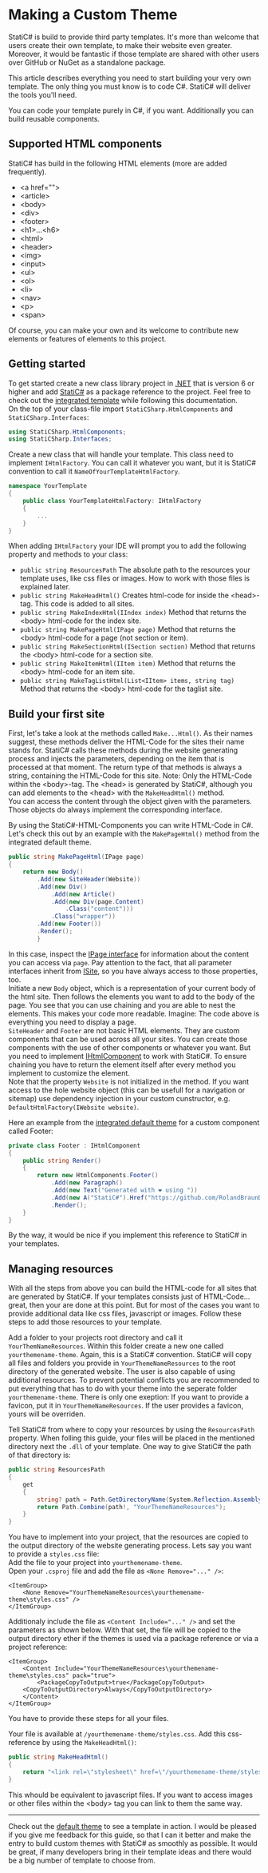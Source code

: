 # Making a Custom Theme

StatiC# is build to provide third party templates.  It's more than welcome that users create their own template, to make their website even greater. Moreover, it would be fantastic if those template are shared with other users over GitHub or NuGet as a standalone package.  

This article describes everything you need to start building your very own template. The only thing you must know is to code C#. StatiC# will deliver the tools you'll need.  

You can code your template purely in C#, if you want. Additionally you can build reusable components.

## Supported HTML components

StatiC# has build in the following HTML elements (more are added frequently).  

- \<a href="">
- \<article>
- \<body>
- \<div>
- \<footer>
- \<h1>...\<h6>
- \<html>
- \<header>
- \<img>
- \<input>
- \<ul>
- \<ol>
- \<li>
- \<nav>
- \<p>
- \<span>

Of course, you can make your own and its welcome to contribute new elements or features of elements to this project.  

## Getting started

To get started create a new class library project in [.NET](https://dotnet.microsoft.com/en-us/) that is version 6 or higher and add [StatiC#](https://github.com/RolandBraunDev/StatiCSharp) as a package reference to the project. Feel free to check out the [integrated template](https://github.com/RolandBraunDev/StatiCSharp/blob/master/Sources/DefaultHtmlFactory.cs) while following this documentation.  
On the top of your class-file import `StatiCSharp.HtmlComponents` and `StatiCSharp.Interfaces`:

```C#
using StatiCSharp.HtmlComponents;
using StatiCSharp.Interfaces;
```

Create a new class that will handle your template. This class need to implement `IHtmlFactory`. You can call it whatever you want, but it is StatiC# convention to call it `NameOfYourTemplateHtmlFactory`.

```C#
namespace YourTemplate
{
    public class YourTemplateHtmlFactory: IHtmlFactory
    {
        ...
    }
}
```

When adding `IHtmlFactory` your IDE will prompt you to add the following property and methods to your class:  
- `public string ResourcesPath` The absolute path to the resources your template uses, like css files or images. How to work with those files is explained later.
- `public string MakeHeadHtml()` Creates html-code for inside the \<head>-tag. This code is added to all sites.
- `public string MakeIndexHtml(IIndex index)` Method that returns the \<body> html-code for the index site.
- `public string MakePageHtml(IPage page)` Method that returns the \<body> html-code for a page (not section or item).
- `public string MakeSectionHtml(ISection section)` Method that returns the \<body> html-code for a section site.
- `public string MakeItemHtml(IItem item)` Method that returns the \<body> html-code for an item site.
- `public string MakeTagListHtml(List<IItem> items, string tag)` Method that returns the \<body> html-code for the taglist site.

## Build your first site

First, let's take a look at the methods called `Make...Html()`. As their names suggest, these methods deliver the HTML-Code for the sites their name stands for. StatiC# calls these methods during the website generating process and injects the parameters, depending on the item that is processed at that moment. The return type of that methods is always a string, containing the HTML-Code for this site. Note: Only the HTML-Code within the \<body>-tag.  The \<head> is generated by StatiC#, although you can add elements to the \<head> with the `MakeHeadHtml()` method.   
You can access the content through the object given with the parameters. Those objects do always implement the corresponding interface.  

By using the StatiC#-HTML-Components you can write HTML-Code in C#. Let's check this out by an example with the `MakePageHtml()` method from the integrated default theme.

```C#
public string MakePageHtml(IPage page)
{
    return new Body()   
		.Add(new SiteHeader(Website))
		.Add(new Div()
		    .Add(new Article()
			.Add(new Div(page.Content)
			    .Class("content")))
		    .Class("wrapper"))
		.Add(new Footer())
		.Render();
        }
```

In this case, inspect the [IPage interface](github.com/RolandBraunDev/StatiCSharp/blob/master/Sources/Interfaces/IPage.cs) for information about the content you can access via `page`. Pay attention to the fact, that all parameter interfaces inherit from [ISite](github.com/RolandBraunDev/StatiCSharp/blob/master/Sources/Interfaces/ISite.cs), so you have always access to those properties, too.  
Initiate a new `Body` object, which is a representation of your current body of the html site. Then follows the elements you want to add to the body of the page. You see that you can use chaining and you are able to nest the elements. This makes your code more readable. Imagine: The code above is everything you need to display a page.  
`SiteHeader` and `Footer` are not basic HTML elements. They are custom components that can be used across all your sites. You can create those components with the use of other components or whatever you want. But you need to implement [IHtmlComponent](github.com/RolandBraunDev/StatiCSharp/blob/master/Sources/Interfaces/IHtmlComponent.cs) to work with StatiC#. To ensure chaining you have to return the element itself after every method you implement to customize the element.  
Note that the property `Website` is not initialized in the method. If you want access to the hole website object (this can be usefull for a navigation or sitemap) use dependency injection in your custom cunstructor, e.g. `DefaultHtmlFactory(IWebsite website)`.  

Here an example from the [integrated default theme](https://github.com/RolandBraunDev/StatiCSharp/blob/master/Sources/DefaultHtmlFactory.cs) for a custom component called Footer:

```C#
private class Footer : IHtmlComponent
{
    public string Render()
    {
        return new HtmlComponents.Footer()
		    .Add(new Paragraph()
			.Add(new Text("Generated with ❤️ using "))
			.Add(new A("StatiC#").Href("https://github.com/RolandBraunDev/StatiCSharp")))
		    .Render();
    }
}
```

By the way, it would be nice if you implement this reference to StatiC# in your templates.

## Managing resources

With all the steps from above you can build the HTML-code for all sites that are generated by StatiC#. If your templates consists just of HTML-Code... great, then your are done at this point. But for most of the cases you want to provide additional data like css files, javascript or images. Follow these steps to add those resources to your template.  

Add a folder to your projects root directory and call it `YourThemNameResources`. Within this folder create a new one called `yourthemename-theme`. Again, this is a StatiC# convention. StatiC# will copy all files and folders you provide in `YourThemeNameResources` to the root directory of the generated website. The user is also capable of using additional resources. To prevent potential conflicts you are recommended to put everything that has to do with your theme into the seperate folder `yourthemename-theme`. There is only one exeption: If you want to provide a favicon, put it in `YourThemeNameResources`. If the user provides a favicon, yours will be overriden.  

Tell StatiC# from where to copy your resources by using the `ResourcesPath` property. When folling this guide, your files will be placed in the mentioned directory next the `.dll` of your template. One way to give StatiC# the path of that directory is:

```C#
public string ResourcesPath
{
    get
    {
        string? path = Path.GetDirectoryName(System.Reflection.Assembly.GetExecutingAssembly().Location);
        return Path.Combine(path!, "YourThemeNameResources");
    }
}
```

You have to implement into your project, that the resources are copied to the output directory of the website generating process. Lets say you want to provide a `styles.css` file:  
Add the file to your project into `yourthemename-theme`.  
Open your `.csproj` file and add the file as `<None Remove="..." />`:

```
<ItemGroup>
    <None Remove="YourThemeNameResources\yourthemename-theme\styles.css" />
</ItemGroup>
```

Additionaly include the file as `<Content Include="..." />` and set the parameters as shown below. With that set, the file will be copied to the output directory ether if the themes is used via a package reference or via a project reference:

```
<ItemGroup>
    <Content Include="YourThemeNameResources\yourthemename-theme\styles.css" pack="true">
        <PackageCopyToOutput>true</PackageCopyToOutput>
	<CopyToOutputDirectory>Always</CopyToOutputDirectory>
    </Content>	
</ItemGroup>
```

You have to provide these steps for all your files.  

Your file is available at `/yourthemename-theme/styles.css`. Add this css-reference  by using the `MakeHeadHtml()`:

```C#
public string MakeHeadHtml()
{
    return "<link rel=\"stylesheet\" href=\"/yourthemename-theme/styles.css\">";
}
```

This whould be equivalent to javascript files. If you want to access images or other files within the \<body> tag you can link to them the same way.

---

Check out the [default theme](https://github.com/RolandBraunDev/StatiCSharp/blob/master/Sources/DefaultHtmlFactory.cs) to see a template in action. I would be pleased if you give me feedback for this guide, so that I can it better and make the entry to build custom themes with StatiC# as smoothly as possible. It would be great, if many developers bring in their template ideas and there would be a big number of template to choose from.
